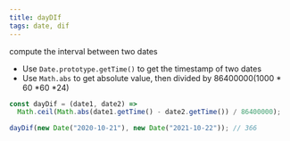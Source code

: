 ```yaml
---
title: dayDIf
tags: date, dif
---
```


compute the interval between two dates

- Use `Date.prototype.getTime()` to get the timestamp of two dates
- Use `Math.abs` to get absolute value, then divided by 86400000(1000 * 60 *60 \*24)

```js
const dayDif = (date1, date2) =>
  Math.ceil(Math.abs(date1.getTime() - date2.getTime()) / 86400000);
```

```js
dayDif(new Date("2020-10-21"), new Date("2021-10-22")); // 366
```
